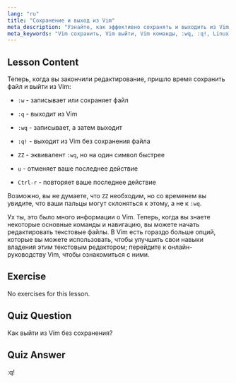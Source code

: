```yaml
---
lang: "ru"
title: "Сохранение и выход из Vim"
meta_description: "Узнайте, как эффективно сохранять и выходить из Vim с помощью основных команд, таких как :w, :q и :wq. Освойте базовые операции Vim для эффективного редактирования текста."
meta_keywords: "Vim сохранить, Vim выйти, Vim команды, :wq, :q!, Linux текстовый редактор, Vim учебник, Vim для начинающих"
---
```


## Lesson Content

Теперь, когда вы закончили редактирование, пришло время сохранить файл и выйти из Vim:

- `:w` - записывает или сохраняет файл
- `:q` - выходит из Vim
- `:wq` - записывает, а затем выходит
- `:q!` - выходит из Vim без сохранения файла
- `ZZ` - эквивалент `:wq`, но на один символ быстрее

- `u` - отменяет ваше последнее действие
- `Ctrl-r` - повторяет ваше последнее действие

Возможно, вы не думаете, что `ZZ` необходим, но со временем вы увидите, что ваши пальцы могут склоняться к этому, а не к `:wq`.

Ух ты, это было много информации о Vim. Теперь, когда вы знаете некоторые основные команды и навигацию, вы можете начать редактировать текстовые файлы. В Vim есть гораздо больше опций, которые вы можете использовать, чтобы улучшить свои навыки владения этим текстовым редактором; перейдите к онлайн-руководству Vim, чтобы ознакомиться с ними.

## Exercise

No exercises for this lesson.

## Quiz Question

Как выйти из Vim без сохранения?

## Quiz Answer

:q!

